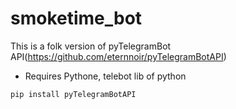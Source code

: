 # smoketime_bot


This is a folk version of pyTelegramBot API(https://github.com/eternnoir/pyTelegramBotAPI)

* Requires Pythone, telebot lib of python
```
pip install pyTelegramBotAPI
```

